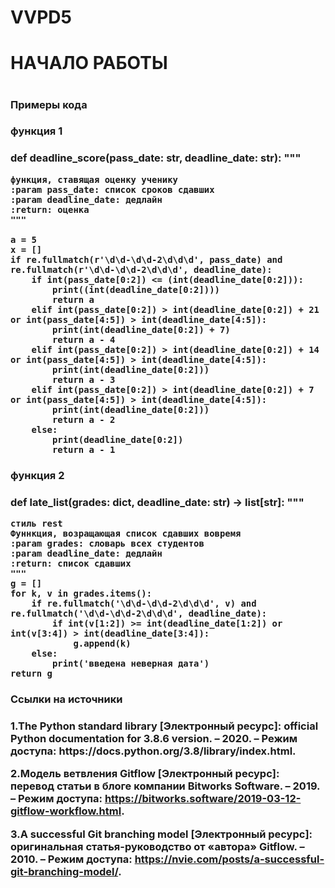 # VVPD5
<h1> НАЧАЛО РАБОТЫ <h1>

<h3> Примеры кода <h3>
  
<h3> функция 1 <h3>
  def deadline_score(pass_date: str, deadline_date: str):
    """

    функция, ставящая оценку ученику
    :param pass_date: список сроков сдавших
    :param deadline_date: дедлайн
    :return: оценка
    """

    a = 5
    x = []
    if re.fullmatch(r'\d\d-\d\d-2\d\d\d', pass_date) and re.fullmatch(r'\d\d-\d\d-2\d\d\d', deadline_date):
        if int(pass_date[0:2]) <= (int(deadline_date[0:2])):
            print((int(deadline_date[0:2])))
            return a
        elif int(pass_date[0:2]) > int(deadline_date[0:2]) + 21 or int(pass_date[4:5]) > int(deadline_date[4:5]):
            print(int(deadline_date[0:2]) + 7)
            return a - 4
        elif int(pass_date[0:2]) > int(deadline_date[0:2]) + 14 or int(pass_date[4:5]) > int(deadline_date[4:5]):
            print(int(deadline_date[0:2]))
            return a - 3
        elif int(pass_date[0:2]) > int(deadline_date[0:2]) + 7 or int(pass_date[4:5]) > int(deadline_date[4:5]):
            print(int(deadline_date[0:2]))
            return a - 2
        else:
            print(deadline_date[0:2])
            return a - 1
  
 <h3> функция 2<h3>
    
  def late_list(grades: dict, deadline_date: str) -> list[str]:
    """
   
   
    стиль rest
    Фуннкция, возращающая список сдавших вовремя
    :param grades: словарь всех студентов
    :param deadline_date: дедлайн
    :return: список сдавших
    """
    g = []
    for k, v in grades.items():
        if re.fullmatch('\d\d-\d\d-2\d\d\d', v) and re.fullmatch('\d\d-\d\d-2\d\d\d', deadline_date):
            if int(v[1:2]) >= int(deadline_date[1:2]) or int(v[3:4]) > int(deadline_date[3:4]):
                g.append(k)
        else:
            print('введена неверная дата')
    return g
    
<h3> Ссылки на источники <h3>
1.The Python standard library [Электронный ресурс]: official Python documentation for 3.8.6 version. – 2020. – Режим доступа: https://docs.python.org/3.8/library/index.html.

2.Модель ветвления Gitflow [Электронный ресурс]: перевод статьи в блоге компании Bitworks Software. – 2019. – Режим доступа: https://bitworks.software/2019-03-12-gitflow-workflow.html.

3.A successful Git branching model [Электронный ресурс]: оригинальная статья-руководство от «автора» Gitflow. – 2010. – Режим доступа: 
https://nvie.com/posts/a-successful-git-branching-model/.

    
    
    

